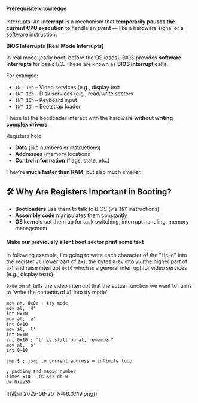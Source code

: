 #### Prerequisite knowledge

Interrupts: An **interrupt** is a mechanism that **temporarily pauses the current CPU execution** to handle an event — like a hardware signal or a software instruction.

**BIOS Interrupts (Real Mode Interrupts)**

In real mode (early boot, before the OS loads), BIOS provides **software interrupts** for basic I/O. These are known as **BIOS interrupt calls**.

For example:
- `INT 10h` – Video services (e.g., display text    
- `INT 13h` – Disk services (e.g., read/write sectors
- `INT 16h` – Keyboard input
- `INT 19h` – Bootstrap loader

These let the bootloader interact with the hardware **without writing complex drivers**.

Registers hold:
- **Data** (like numbers or instructions)
- **Addresses** (memory locations    
- **Control information** (flags, state, etc.)

They’re **much faster than RAM**, but also much smaller.

## 🛠️ Why Are Registers Important in Booting?

- **Bootloaders** use them to talk to BIOS (via `INT` instructions)
- **Assembly code** manipulates them constantly
- **OS kernels** set them up for task switching, interrupt handling, memory management
#### Make our previously silent boot sector print some text

In following example, I'm going to write each character of the "Hello" into the register `al` (lower part of ax), the bytes `0x0e` into `ah` (the higher part of `ax`) and raise interrupt `0x10` which is a general interrupt for video services (e.g., display texts).

`0x0e` on `ah` tells the video interrupt that the actual function we want to run is to 'write the contents of `al` into tty mode'.

```assembly
mov ah, 0x0e ; tty mode
mov al, 'H'
int 0x10
mov al, 'e'
int 0x10
mov al, 'l'
int 0x10
int 0x10 ; 'l' is still on al, remember?
mov al, 'o'
int 0x10

jmp $ ; jump to current address = infinite loop

; padding and magic number
times 510 - ($-$$) db 0
dw 0xaa55 
```
![[截圖 2025-06-20 下午6.07.19.png]]